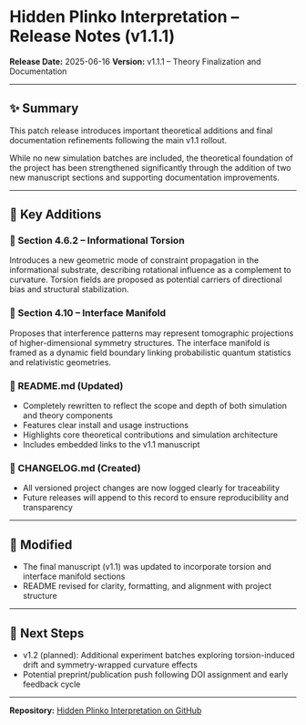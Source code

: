 # Hidden Plinko Interpretation – Release Notes (v1.1.1)

**Release Date:** 2025-06-16
**Version:** v1.1.1 – Theory Finalization and Documentation

---

## ✨ Summary

This patch release introduces important theoretical additions and final documentation refinements following the main v1.1 rollout.

While no new simulation batches are included, the theoretical foundation of the project has been strengthened significantly through the addition of two new manuscript sections and supporting documentation improvements.

---

## 📘 Key Additions

### 🔷 Section 4.6.2 – Informational Torsion

Introduces a new geometric mode of constraint propagation in the informational substrate, describing rotational influence as a complement to curvature. Torsion fields are proposed as potential carriers of directional bias and structural stabilization.

### 🔷 Section 4.10 – Interface Manifold

Proposes that interference patterns may represent tomographic projections of higher-dimensional symmetry structures. The interface manifold is framed as a dynamic field boundary linking probabilistic quantum statistics and relativistic geometries.

### 📄 README.md (Updated)

* Completely rewritten to reflect the scope and depth of both simulation and theory components
* Features clear install and usage instructions
* Highlights core theoretical contributions and simulation architecture
* Includes embedded links to the v1.1 manuscript

### 📑 CHANGELOG.md (Created)

* All versioned project changes are now logged clearly for traceability
* Future releases will append to this record to ensure reproducibility and transparency

---

## 🔄 Modified

* The final manuscript (v1.1) was updated to incorporate torsion and interface manifold sections
* README revised for clarity, formatting, and alignment with project structure

---

## 🧭 Next Steps

* v1.2 (planned): Additional experiment batches exploring torsion-induced drift and symmetry-wrapped curvature effects
* Potential preprint/publication push following DOI assignment and early feedback cycle

---

**Repository:** [Hidden Plinko Interpretation on GitHub](https://github.com/GardenerDave/hidden-plinko-interpretation-and-experimental-playground)
